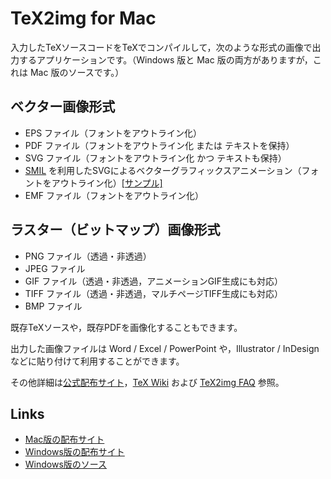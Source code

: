 # TeX2img for Mac

入力したTeXソースコードをTeXでコンパイルして，次のような形式の画像で出力するアプリケーションです。（Windows 版と Mac 版の両方がありますが，これは Mac 版のソースです。）

## ベクター画像形式
- EPS ファイル（フォントをアウトライン化）
- PDF ファイル（フォントをアウトライン化 または テキストを保持）
- SVG ファイル（フォントをアウトライン化 かつ テキストも保持）
- [SMIL](https://developer.mozilla.org/ja/docs/Web/SVG/SVG_animation_with_SMIL) を利用したSVGによるベクターグラフィックスアニメーション（フォントをアウトライン化）[[サンプル]](http://island.geocities.jp/loveinequality/oscillation.svgz)
- EMF ファイル（フォントをアウトライン化）

## ラスター（ビットマップ）画像形式
- PNG ファイル（透過・非透過）
- JPEG ファイル
- GIF ファイル（透過・非透過，アニメーションGIF生成にも対応）
- TIFF ファイル（透過・非透過，マルチページTIFF生成にも対応）
- BMP ファイル

既存TeXソースや，既存PDFを画像化することもできます。

出力した画像ファイルは Word / Excel / PowerPoint や，Illustrator / InDesign などに貼り付けて利用することができます。

その他詳細は[公式配布サイト](http://island.geocities.jp/loveinequality/)，[TeX Wiki](http://oku.edu.mie-u.ac.jp/~okumura/texwiki/?TeX2img) および [TeX2img FAQ](http://oku.edu.mie-u.ac.jp/~okumura/texwiki/?TeX2img%20FAQ) 参照。

## Links
- [Mac版の配布サイト](http://island.geocities.jp/loveinequality/)
- [Windows版の配布サイト](http://www.math.sci.hokudai.ac.jp/~abenori/soft/#TEX2IMG)
- [Windows版のソース](https://github.com/abenori/TeX2img)


